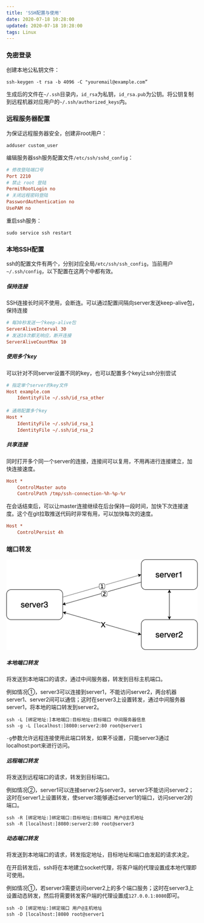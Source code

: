 ```yaml
---
title: 'SSH配置与使用'
date: 2020-07-18 10:28:00
updated: 2020-07-18 10:28:00
tags: Linux
---
```



### 免密登录

创建本地公私钥文件：

```shell
ssh-keygen -t rsa -b 4096 -C "youremail@example.com”
```

生成后的文件在`~/.ssh`目录内，`id_rsa`为私钥，`id_rsa.pub`为公钥。将公钥复制到远程机器对应用户的`~/.ssh/authorized_keys`内。



### 远程服务器配置

为保证远程服务器安全，创建非root用户：

```shell
adduser custom_user
```

编辑服务器ssh服务配置文件`/etc/ssh/sshd_config`：

```ini
# 修改登陆端口号
Port 2210
# 禁止 root 登陆
PermitRootLogin no
# 关闭远程密码登陆
PasswordAuthentication no
UsePAM no
```

重启ssh服务：

```shell
sudo service ssh restart
```



### 本地SSH配置

ssh的配置文件有两个，分别对应全局`/etc/ssh/ssh_config`，当前用户`~/.ssh/config`，以下配置在这两个中都有效。

##### 保持连接

SSH连接长时间不使用，会断连。可以通过配置间隔向server发送keep-alive包，保持连接

```ini
# 每30秒发送一个keep-alive包
ServerAliveInterval 30
# 发送10次都无响应，断开连接
ServerAliveCountMax 10
```

##### 使用多个key

可以针对不同server设置不同的key，也可以配置多个key让ssh分别尝试

```ini
# 指定单个server的key文件
Host example.com
    IdentityFile ~/.ssh/id_rsa_other
    
# 通用配置多个key
Host *
    IdentityFile ~/.ssh/id_rsa_1
    IdentityFile ~/.ssh/id_rsa_2
```

##### 共享连接

同时打开多个同一个server的连接，连接间可以复用，不用再进行连接建立，加快连接速度。

```ini
Host *
    ControlMaster auto
    ControlPath /tmp/ssh-connection-%h-%p-%r
```

在会话结束后，可以让master连接继续在后台保持一段时间，加快下次连接速度。这个在git拉取推送代码时非常有用，可以加快每次的速度。

```ini
Host *
    ControlPersist 4h
```



### 端口转发

![ssh-forward.drawio](/images/ssh_forward.png)

##### 本地端口转发

将发送到本地端口的请求，通过中间服务器，转发到目标主机端口。

例如情况①，server3可以连接到server1，不能访问server2，两台机器server1、server2间可以通信；这时在server3上设置转发，通过中间服务器server1，将本地的端口转发到server2。

```shell
ssh -L [绑定地址:]本地端口:目标地址:目标端口 中间服务器信息
ssh -g -L [localhost:]8080:server2:80 root@server1
```

`-g`参数允许远程连接使用此端口转发，如果不设置，只能server3通过localhost:port来进行访问。

##### 远程端口转发

将发送到远程端口的请求，转发到目标端口。

例如情况②，server1可以连接server2与server3，server3不能访问server2；这时在server1上设置转发，使server3能够通过server1的端口，访问server2的端口。

```shell
ssh -R [绑定地址:]绑定端口:目标地址:目标端口 用户@主机地址
ssh -R [localhost:]8080:server2:80 root@server3
```

##### 动态端口转发

将发送到本地端口的请求，转发指定地址，目标地址和端口由发起的请求决定。

在开启转发后，ssh将在本地建立socket代理，将客户端的代理设置成本地代理即可使用。

例如情况①，若server3需要访问server2上的多个端口服务；这时在server3上设置动态转发，然后将需要转发客户端的代理设置成`127.0.0.1:8080`即可。

```shell
ssh -D [绑定地址:]绑定端口 用户@主机地址
ssh -D [localhost:]8080 root@server1
```

<!--more-->